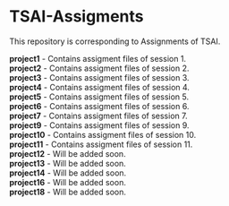 # TSAI-Assigments
This repository is corresponding to Assignments of TSAI.

**project1** - Contains assigment files of session 1.\
**project2** - Contains assigment files of session 2.\
**project3** - Contains assigment files of session 3.\
**project4** - Contains assigment files of session 4.\
**project5** - Contains assigment files of session 5.\
**project6** - Contains assigment files of session 6.\
**project7** - Contains assigment files of session 7.\
**project9** - Contains assigment files of session 9.\
**project10** - Contains assigment files of session 10.\
**project11** - Contains assigment files of session 11.\
**project12** - Will be added soon.\
**project13** - Will be added soon.\
**project14** - Will be added soon.\
**project16** - Will be added soon.\
**project18** - Will be added soon.

